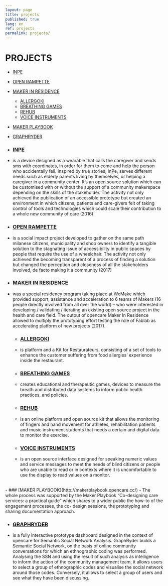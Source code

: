 ```yaml
---
layout: page
title: projects
published: true
lang: en
ref: projects
permalink: projects/
---
```


# PROJECTS

- [INPE](http://inpe.opencare.cc/)
- [OPEN RAMPETTE](http://rampette.opencare.cc/)
- [MAKER IN RESIDENCE](/makerinresidence)
  - [ALLERGOKI](http://allergoki.opencare.cc/)
  - [BREATHING GAMES](http://breathinggames.opencare.cc/)
  - [REHUB](http://rehub.opencare.cc/)
  - [VOICE INSTRUMENTS](http://voiceinstruments.opencare.cc/)
- [MAKER PLAYBOOK](http://makerplaybook.opencare.cc/)
- [GRAPHRYDER](http://graphryder.opencare.cc)

- ### [INPE](http://inpe.opencare.cc/)
- is a device designed as a wearable that calls the caregiver and sends sms with coordinates, in order for them to come and help the person who accidentally fell. Inspired by true stories, InPe, serves different needs such as elderly parents living by themselves, or helping a caregiver in a community center. It’s an open source solution which can be customised with or without the support of a community makerspace depending on the skills of the stakeholder. The activity not only achieved the publication of an accessible prototype but created an environment in which citizens, patients and care-givers felt of taking control of tools and technologies which could scale their contribution to a whole new community of care (2016)

- ### [OPEN RAMPETTE](http://rampette.opencare.cc/)
- is a social impact project developed to gather on the same path milanese citizens, municipality and shop owners to identify a tangible solution to the stagnating issue of accessibility in public spaces by people that require the use of a wheelchair. The activity not only achieved the becoming transparent of a process of finding a solution but changed the perception and closeness of all the stakeholders involved, de facto making it a community (2017)

- ### [MAKER IN RESIDENCE](/makerinresidence)
- was a special residency program taking place at WeMake which provided support, assistance and acceleration to 6 teams of Makers (16 people directly involved from all over the world) – who were interested in developing / validating / iterating an existing open source project in the health and care field. The output of opencare Maker In Residence allowed to multiply the prototyping effort testing the role of Fablab as accelerating platform of new projects (2017).

  - ### [ALLERGOKI](http://allergoki.opencare.cc/)
  -  is platform and a Kit for Restaurateurs, consisting of a set of tools to enhance the customer suffering from food allergies’ experience inside the restaurant.

  - ### [BREATHING GAMES](http://breathinggames.opencare.cc/)
  - creates educational and therapeutic games, devices to measure the breath and distributed data systems to inform public health practices, and policies.

  - ### [REHUB](http://rehub.opencare.cc/)
  - is an online platform and open source kit that allows the monitoring of fingers and hand movement for athletes, rehabilitation patients and music instrument students that needs a certain and digital data to monitor the exercise.

  - ### [VOICE INSTRUMENTS](http://voiceinstruments.opencare.cc/)
  - is an open source interface designed for speaking numeric values and service messages to meet the needs of blind citizens or people who are unable to read or in contexts where it is uncomfortable to use the display to read values on a monitor.

<br>
- ### [MAKER PLAYBOOK](http://makerplaybook.opencare.cc/)
- The whole process was supported by the Maker Playbook “Co-designing care services: a practical guide” which shares to a wider public the how-to of the engagement processes, the co- design sessions, the prototyping and sharing documentation approach.

- ### [GRAPHRYDER](http://graphryder.opencare.cc)
- is a fully interactive prototype dashboard designed in the context of opencare for Semantic Social Network Analysis. GraphRyder builds a Semantic Social Network, on the basis of online community conversations for which an ethnographic coding was performed. Analysing the SSN and using the result of such analysis as intelligence to inform the action of the community management team, it allows users to select a group of ethnographic codes and visualise the social network around those codes. Conversely, it allows to select a group of users and see what they have been discussing.
